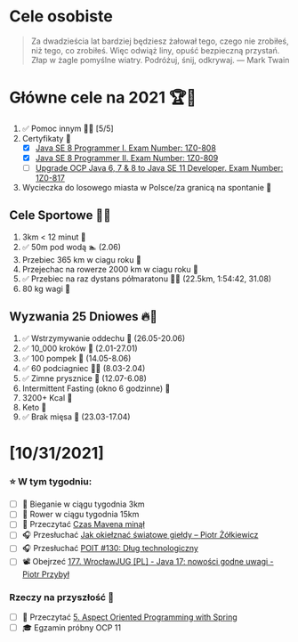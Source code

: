 Cele osobiste
==============
> Za dwadzieścia lat bardziej będziesz żałował tego, czego nie zrobiłeś, niż tego, co zrobiłeś. Więc odwiąż liny, opuść bezpieczną przystań. Złap w żagle pomyślne wiatry. Podróżuj, śnij, odkrywaj.
> — Mark Twain

# Główne cele na 2021 🏆🥇
1. ✅ Pomoc innym 🧚‍♂️ [5/5]
2. Certyfikaty 📜
   - [x] [Java SE 8 Programmer I. Exam Number: 1Z0-808](https://education.oracle.com/es/java-se-8-programmer-ii/pexam_1Z0-808)
   - [x] [Java SE 8 Programmer II. Exam Number: 1Z0-809](https://education.oracle.com/es/java-se-8-programmer-ii/pexam_1Z0-809)
   - [ ]  [Upgrade OCP Java 6, 7 & 8 to Java SE 11 Developer. Exam Number: 1Z0-817](https://education.oracle.com/upgrade-ocp-java-6-7-8-to-java-se-11-developer/pexam_1Z0-817)
3. Wycieczka do losowego miasta w Polsce/za granicą na spontanie 🚙

## Cele Sportowe 💪🥈
1. 3km < 12 minut 👟
2. ✅ 50m pod wodą 🏊 (2.06)
3. Przebiec 365 km w ciagu roku 🏃
4. Przejechac na rowerze 2000 km w ciagu roku 🚴
5. ✅ Przebiec na raz dystans półmaratonu 🏃‍♀️ (22.5km, 1:54:42, 31.08)
6. 80 kg wagi 💪

## Wyzwania 25 Dniowes 🔥🥉
1. ✅ Wstrzymywanie oddechu 🧘 (26.05-20.06)
2. ✅ 10_000 kroków 🦶 (2.01-27.01)
3. ✅ 100 pompek 🙇 (14.05-8.06)
4. ✅ 60 podciagniec 🏋️‍♂️ (8.03-2.04)
5. ✅ Zimne prysznice 🚿 (12.07-6.08)
6. Intermittent Fasting (okno 6 godzinne) 🥪
7. 3200+ Kcal 🍌
8. Keto 🥑
9. ✅ Brak mięsa 🍎 (23.03-17.04)

# [10/31/2021]
### ⭐ W tym tygodniu:
- [ ] 🏃 Bieganie w ciągu tygodnia 3km
- [ ] 🚴 Rower w ciągu tygodnia 15km
- [ ] 📗 Przeczytać [Czas Mavena minął](https://pkubowicz.pl/czas-mavena-minal/) 
- [ ] 🎧 Przesłuchać [Jak okiełznać światowe giełdy – Piotr Żółkiewicz](https://zaprojektujswojezycie.pl/jak-zalozyc-fundusz-inwestycyjny/)
- [ ] 🎧 Przesłuchać [POIT #130: Dług technologiczny](https://porozmawiajmyoit.pl/poit-130-dlug-technologiczny/)
- [ ] 📽️ Obejrzeć [177. WrocławJUG [PL] - Java 17: nowości godne uwagi - Piotr Przybył](https://youtu.be/B4wFOELj-Ss)

### Rzeczy na przyszłość 🏅
- [ ] 📗 Przeczytać [5. Aspect Oriented Programming with Spring](https://docs.spring.io/spring-framework/docs/current/reference/html/core.html#aop)
- [ ] 🎓 Egzamin próbny OCP 11
